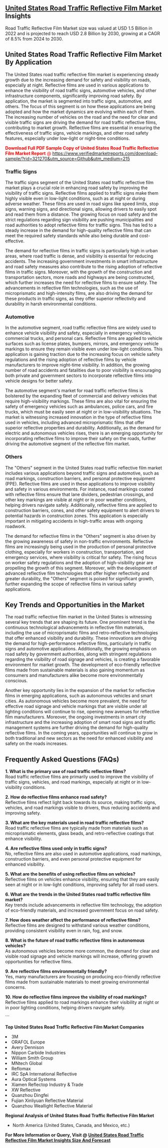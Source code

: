 <h2><a href="https://www.verifiedmarketreports.com/download-sample/?rid=321270&amp;utm_source=Github&amp;utm_medium=215" target="_blank">United States Road Traffic Reflective Film Market</a> Insights</h2><p>Road Traffic Reflective Film Market size was valued at USD 1.5 Billion in 2022 and is projected to reach USD 2.8 Billion by 2030, growing at a CAGR of 8.5% from 2024 to 2030.</p><p> <h2>United States Road Traffic Reflective Film Market By Application</h2> <p>The United States road traffic reflective film market is experiencing steady growth due to the increasing demand for safety and visibility on roads, especially at night. Reflective films are used in various applications to enhance the visibility of road traffic signs, automotive vehicles, and other infrastructure components, significantly improving road safety. By application, the market is segmented into traffic signs, automotive, and others. The focus of this segment is on how these applications are being adopted and how the market dynamics are evolving within each of them. The increasing number of vehicles on the road and the need for clear and visible traffic signs are driving the demand for road traffic reflective films, contributing to market growth. Reflective films are essential in ensuring the effectiveness of traffic signs, vehicle markings, and other road safety features, especially under low-light or night-time conditions. <p><span class=""><span style="color: #ff0000;"><strong>Download Full PDF Sample Copy of United States Road Traffic Reflective Film Market Report</strong> @ </span><a href="https://www.verifiedmarketreports.com/download-sample/?rid=321270&amp;utm_source=Github&amp;utm_medium=215" target="_blank">https://www.verifiedmarketreports.com/download-sample/?rid=321270&amp;utm_source=Github&amp;utm_medium=215</a></span></p> <h3>Traffic Signs</h3> <p>The traffic signs segment of the United States road traffic reflective film market plays a crucial role in enhancing road safety by improving the visibility of traffic signs. Reflective films applied to traffic signs make them highly visible even in low-light conditions, such as at night or during adverse weather. These films are used in road signs like speed limits, stop signs, warning signs, and directional signs, allowing drivers to easily spot and read them from a distance. The growing focus on road safety and the strict regulations regarding sign visibility are pushing municipalities and road authorities to adopt reflective films for traffic signs. This has led to a steady increase in the demand for high-quality reflective films that can meet the required safety standards while also being durable and cost-effective.</p> <p>The demand for reflective films in traffic signs is particularly high in urban areas, where road traffic is dense, and visibility is essential for reducing accidents. The increasing government investments in smart infrastructure and road safety measures also contribute to the rising adoption of reflective films in traffic signs. Moreover, with the growth of the construction and transportation sectors, more roads and highways are being constructed, which further increases the need for reflective films to ensure safety. The advancements in reflective film technologies, such as the use of microprismatic and high-intensity films, are also driving the demand for these products in traffic signs, as they offer superior reflectivity and durability in harsh environmental conditions.</p> <h3>Automotive</h3> <p>In the automotive segment, road traffic reflective films are widely used to enhance vehicle visibility and safety, especially in emergency vehicles, commercial trucks, and personal cars. Reflective films are applied to vehicle surfaces such as license plates, bumpers, mirrors, and emergency vehicle markings to ensure they remain visible even under low-light conditions. This application is gaining traction due to the increasing focus on vehicle safety regulations and the rising adoption of reflective films by vehicle manufacturers to improve night-time visibility. In addition, the growing number of road accidents and fatalities due to poor visibility is encouraging both private and government sectors to incorporate reflective films into vehicle designs for better safety.</p> <p>The automotive segment's market for road traffic reflective films is bolstered by the expanding fleet of commercial and delivery vehicles that require high-visibility markings. These films are also vital for ensuring the safety of emergency vehicles such as ambulances, police cars, and fire trucks, which must be easily seen at night or in low-visibility situations. The market is witnessing increased innovation in the type of reflective films used in vehicles, including advanced microprismatic films that offer superior reflective properties and durability. Additionally, as the demand for electric and autonomous vehicles rises, there is an emerging opportunity for incorporating reflective films to improve their safety on the roads, further driving the automotive segment of the reflective film market.</p> <h3>Others</h3> <p>The "Others" segment in the United States road traffic reflective film market includes various applications beyond traffic signs and automotive, such as road markings, construction barriers, and personal protective equipment (PPE). Reflective films are used in these applications to improve visibility and safety in various environments. For instance, road markings coated with reflective films ensure that lane dividers, pedestrian crossings, and other key markings are visible at night or in poor weather conditions, helping drivers navigate safely. Additionally, reflective films are applied to construction barriers, cones, and other safety equipment to alert drivers to potential hazards in construction zones. This application is especially important in mitigating accidents in high-traffic areas with ongoing roadwork.</p> <p>The demand for reflective films in the "Others" segment is also driven by the growing awareness of safety in non-traffic environments. Reflective films are increasingly being used in the production of personal protective clothing, especially for workers in construction, transportation, and emergency services, where visibility is critical for safety. The rising focus on worker safety regulations and the adoption of high-visibility gear are propelling the growth of this segment. Moreover, with the development of advanced reflective film technologies that offer higher reflectivity and greater durability, the "Others" segment is poised for significant growth, further expanding the scope of reflective films in various safety applications.</p> <h2>Key Trends and Opportunities in the Market</h2> <p>The road traffic reflective film market in the United States is witnessing several key trends that are shaping its future. One prominent trend is the continuous technological advancements in reflective film materials, including the use of microprismatic films and retro-reflective technologies that offer enhanced visibility and durability. These innovations are driving the demand for high-performance reflective films, particularly in traffic signs and automotive applications. Additionally, the growing emphasis on road safety by government authorities, along with stringent regulations regarding the visibility of road signage and vehicles, is creating a favorable environment for market growth. The development of eco-friendly reflective films made from sustainable materials is also gaining momentum as consumers and manufacturers alike become more environmentally conscious.</p> <p>Another key opportunity lies in the expansion of the market for reflective films in emerging applications, such as autonomous vehicles and smart cities. As autonomous vehicles become more prevalent, the need for effective road signage and vehicle markings that are visible under all lighting conditions will continue to rise, opening new avenues for reflective film manufacturers. Moreover, the ongoing investments in smart city infrastructure and the increasing adoption of smart road signs and traffic management systems are further driving the demand for high-quality reflective films. In the coming years, opportunities will continue to grow in both traditional and new sectors as the need for enhanced visibility and safety on the roads increases.</p> <h2>Frequently Asked Questions (FAQs)</h2> <p><strong>1. What is the primary use of road traffic reflective films?</strong><br>Road traffic reflective films are primarily used to improve the visibility of traffic signs, vehicles, and road markings, especially at night or in low-visibility conditions.</p> <p><strong>2. How do reflective films enhance road safety?</strong><br>Reflective films reflect light back towards its source, making traffic signs, vehicles, and road markings visible to drivers, thus reducing accidents and improving safety.</p> <p><strong>3. What are the key materials used in road traffic reflective films?</strong><br>Road traffic reflective films are typically made from materials such as microprismatic elements, glass beads, and retro-reflective coatings that enhance visibility.</p> <p><strong>4. Are reflective films used only in traffic signs?</strong><br>No, reflective films are also used in automotive applications, road markings, construction barriers, and even personal protective equipment for enhanced visibility.</p> <p><strong>5. What are the benefits of using reflective films on vehicles?</strong><br>Reflective films on vehicles enhance visibility, ensuring that they are easily seen at night or in low-light conditions, improving safety for all road users.</p> <p><strong>6. What are the trends in the United States road traffic reflective film market?</strong><br>Key trends include advancements in reflective film technology, the adoption of eco-friendly materials, and increased government focus on road safety.</p> <p><strong>7. How does weather affect the performance of reflective films?</strong><br>Reflective films are designed to withstand various weather conditions, providing consistent visibility even in rain, fog, and snow.</p> <p><strong>8. What is the future of road traffic reflective films in autonomous vehicles?</strong><br>As autonomous vehicles become more common, the demand for clear and visible road signage and vehicle markings will increase, offering growth opportunities for reflective films.</p> <p><strong>9. Are reflective films environmentally friendly?</strong><br>Yes, many manufacturers are focusing on producing eco-friendly reflective films made from sustainable materials to meet growing environmental concerns.</p> <p><strong>10. How do reflective films improve the visibility of road markings?</strong><br>Reflective films applied to road markings enhance their visibility at night or in poor lighting conditions, helping drivers navigate safely.</p> ```</p><p><strong>Top United States Road Traffic Reflective Film Market Companies</strong></p><div data-test-id=""><p><li>3M</li><li> ORAFOL Europe</li><li> Avery Dennison</li><li> Nippon Carbide Industries</li><li> William Smith Group</li><li> MNtech Global</li><li> Reflomax</li><li> IRC SpA International Reflective</li><li> Aura Optical Systems</li><li> Xiamen Reflectop Industry & Trade</li><li> XW Reflective</li><li> Quanzhou Dingfei</li><li> Fujian Xinliyuan Reflective Material</li><li> Quanzhou Weallight Reflective Material</li></p><div><strong>Regional Analysis of&nbsp;United States Road Traffic Reflective Film Market</strong></div><ul><li dir="ltr"><p dir="ltr">North America&nbsp;(United States, Canada, and Mexico, etc.)</p></li></ul><p><strong>For More Information or Query, Visit @&nbsp;</strong><strong><a href="https://www.verifiedmarketreports.com/product/road-traffic-reflective-film-market/?utm_source=Github&amp;utm_medium=215" target="_blank">United States Road Traffic Reflective Film Market Insights Size And Forecast</a></strong></p></div>
